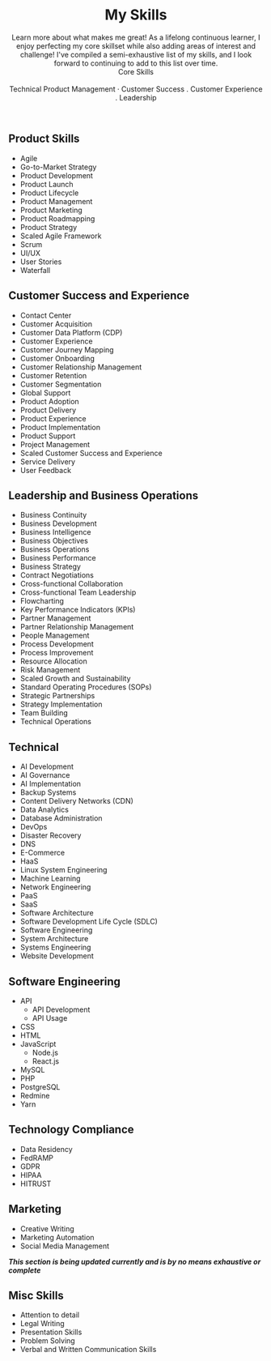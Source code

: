 <h1 align="center">My Skills</h1>

<p align="center">
    Learn more about what makes me great! As a lifelong continuous learner, I enjoy perfecting my core skillset while also adding areas of interest and challenge! I've compiled a semi-exhaustive list of my skills, and I look forward to continuing to add to this list over time.
    <br />
    Core Skills
    <br />
    <br />
    Technical Product Management
    ·
    Customer Success
    .
    Customer Experience
    .
    Leadership
  </p>

<br />

## Product Skills

* Agile
* Go-to-Market Strategy
* Product Development
* Product Launch
* Product Lifecycle
* Product Management
* Product Marketing
* Product Roadmapping
* Product Strategy
* Scaled Agile Framework
* Scrum
* UI/UX
* User Stories
* Waterfall

## Customer Success and Experience

* Contact Center
* Customer Acquisition
* Customer Data Platform (CDP)
* Customer Experience
* Customer Journey Mapping
* Customer Onboarding
* Customer Relationship Management
* Customer Retention
* Customer Segmentation
* Global Support
* Product Adoption
* Product Delivery
* Product Experience
* Product Implementation
* Product Support
* Project Management
* Scaled Customer Success and Experience
* Service Delivery
* User Feedback


## Leadership and Business Operations

* Business Continuity
* Business Development
* Business Intelligence
* Business Objectives
* Business Operations
* Business Performance
* Business Strategy
* Contract Negotiations
* Cross-functional Collaboration
* Cross-functional Team Leadership
* Flowcharting
* Key Performance Indicators (KPIs)
* Partner Management
* Partner Relationship Management
* People Management
* Process Development
* Process Improvement
* Resource Allocation
* Risk Management
* Scaled Growth and Sustainability
* Standard Operating Procedures (SOPs)
* Strategic Partnerships
* Strategy Implementation
* Team Building
* Technical Operations


## Technical

* AI Development
* AI Governance
* AI Implementation
* Backup Systems
* Content Delivery Networks (CDN)
* Data Analytics
* Database Administration
* DevOps
* Disaster Recovery
* DNS
* E-Commerce
* HaaS
* Linux System Engineering
* Machine Learning
* Network Engineering
* PaaS
* SaaS
* Software Architecture
* Software Development Life Cycle (SDLC)
* Software Engineering
* System Architecture
* Systems Engineering
* Website Development

## Software Engineering

* API
  * API Development
  * API Usage
* CSS
* HTML
* JavaScript
  * Node.js
  * React.js
* MySQL
* PHP
* PostgreSQL
* Redmine
* Yarn

## Technology Compliance

* Data Residency
* FedRAMP
* GDPR
* HIPAA
* HITRUST

## Marketing

* Creative Writing
* Marketing Automation
* Social Media Management

***This section is being updated currently and is by no means exhaustive or complete***

## Misc Skills

* Attention to detail
* Legal Writing
* Presentation Skills
* Problem Solving
* Verbal and Written Communication Skills